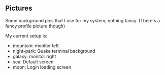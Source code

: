 ## Pictures

Some background pics that I use for my system, nothing fancy. (There's a fancy profile picture though)

My current setup is:
- mountain: monitor left
- night-park: Guake terminal background
- galaxy: monitor right
- sea: Default screen
- moon: Login loading screen

